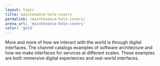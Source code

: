 ```yaml
---
layout: topic
title: maintenance-hole-covers
permalink: /maintenance-hole-covers/
arena_url: 'maintenance-hole-covers'
color: 'gold'
---
```


More and more of how we interact with the world is through digital interfaces. The channel catalogs examples of software architecture and how we make interfaces for services at different scales. These examples are both immersive digital experiences and real-world interfaces.
